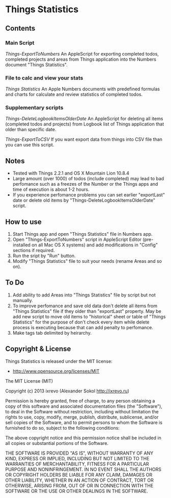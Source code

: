 Things Statistics
=================

Contents
--------

### Main Script
*Things-ExportToNumbers*
An AppleScript for exporting completed todos, completed projects and areas from Things application into the Numbers document "Things Statistics".

### File to calc and view your stats
*Things Statistics*
An Apple Numbers documents with predefined formulas and charts for calculate and review statistics of completed todos.

### Supplementary scripts
*Things-DeleteLogbookItemsOlderDate*
An AppleScript for deleting all items (completed todos and projects) from Logbook list of Things application that older than specific date.

*Things-ExportToCSV*
If you want export data from things into CSV file than you can use this script.

Notes
-----

- Tested with Things 2.2.1 and OS X Mountain Lion 10.8.4
- Large amount (over 1000) of todos (include completed) may lead to bad perfomance such as a freezes of the Number or the Things apps and time of execution is about 1-2 hours.
- If you experience perfomance problems you can set earlier "exportLast" date or delete old items by "Things-DeleteLogbookItemsOlderDate" script.

How to use
----------

1. Start Things app and open "Things Statistics" file in Numbers app.
2. Open "Things-ExportToNumbers" script in AppleScript Editor (pre-installed on all Mac OS X systems) and add modifications in "Config" sections if required.
3. Run the sript by "Run" button.
4. Modify "Things Statistics" file to suit your needs (rename Areas and so on).

To Do
------

1. Add ability to add Areas into "Things Statistics" file by script but not manually.
2. To improve perfomance and save old data don't delete all items from "Things Statistics" file if they older than "exportLast" property. May be add new script to move old items to "historical" sheet or table of "Things Statistics" for the purpose of don't check every item while delete process is executing because that can add penalty to perfomance.
3. Make tags tab delimited by heirarchy.

Copyright & License
-------------------

Things Statistics is released under the MIT license:

- http://www.opensource.org/licenses/MIT

The MIT License (MIT)

Copyright (c) 2013 ixrevo (Alexander Sokol http://ixrevo.ru)

Permission is hereby granted, free of charge, to any person obtaining a copy of
this software and associated documentation files (the "Software"), to deal in
the Software without restriction, including without limitation the rights to
use, copy, modify, merge, publish, distribute, sublicense, and/or sell copies of
the Software, and to permit persons to whom the Software is furnished to do so,
subject to the following conditions:

The above copyright notice and this permission notice shall be included in all
copies or substantial portions of the Software.

THE SOFTWARE IS PROVIDED "AS IS", WITHOUT WARRANTY OF ANY KIND, EXPRESS OR
IMPLIED, INCLUDING BUT NOT LIMITED TO THE WARRANTIES OF MERCHANTABILITY, FITNESS
FOR A PARTICULAR PURPOSE AND NONINFRINGEMENT. IN NO EVENT SHALL THE AUTHORS OR
COPYRIGHT HOLDERS BE LIABLE FOR ANY CLAIM, DAMAGES OR OTHER LIABILITY, WHETHER
IN AN ACTION OF CONTRACT, TORT OR OTHERWISE, ARISING FROM, OUT OF OR IN
CONNECTION WITH THE SOFTWARE OR THE USE OR OTHER DEALINGS IN THE SOFTWARE.